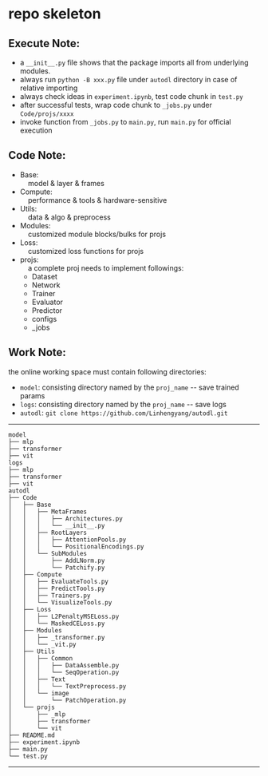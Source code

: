 # repo skeleton  
## Execute Note:  
* a `__init__.py` file shows that the package imports all from underlying modules.  
* always run `python -B xxx.py` file under `autodl` directory in case of relative importing  
* always check ideas in `experiment.ipynb`, test code chunk in `test.py`
* after successful tests, wrap code chunk to `_jobs.py` under `Code/projs/xxxx`
* invoke function from `_jobs.py` to `main.py`, run `main.py` for official execution

## Code Note:
* Base:  
&nbsp;&nbsp;&nbsp;&nbsp;model & layer & frames
* Compute:  
&nbsp;&nbsp;&nbsp;&nbsp;performance & tools & hardware-sensitive  
* Utils:  
&nbsp;&nbsp;&nbsp;&nbsp;data & algo & preprocess  
* Modules:  
&nbsp;&nbsp;&nbsp;&nbsp;customized module blocks/bulks for projs
* Loss:  
&nbsp;&nbsp;&nbsp;&nbsp;customized loss functions for projs
* projs:  
&nbsp;&nbsp;&nbsp;&nbsp;a complete proj needs to implement followings:
    * Dataset
    * Network
    * Trainer
    * Evaluator
    * Predictor
    * configs
    * _jobs

## Work Note:

the online working space must contain following directories:  
* `model`: consisting directory named by the `proj_name` -- save trained params
* `logs`: consisting directory named by the `proj_name`  -- save logs
* `autodl`: `git clone https://github.com/Linhengyang/autodl.git`
---
    model
    ├── mlp
    ├── transformer
    ├── vit
    logs
    ├── mlp
    ├── transformer
    ├── vit
    autodl
    ├── Code
    │   ├── Base
    │   │   ├── MetaFrames
    │   │   │   ├── Architectures.py
    │   │   │   └── __init__.py
    │   │   ├── RootLayers
    │   │   │   ├── AttentionPools.py
    │   │   │   └── PositionalEncodings.py
    │   │   └── SubModules
    │   │       ├── AddLNorm.py
    │   │       └── Patchify.py
    │   ├── Compute
    │   │   ├── EvaluateTools.py
    │   │   ├── PredictTools.py
    │   │   ├── Trainers.py
    │   │   └── VisualizeTools.py
    │   ├── Loss
    │   │   ├── L2PenaltyMSELoss.py
    │   │   └── MaskedCELoss.py
    │   ├── Modules
    │   │   ├── _transformer.py
    │   │   └── _vit.py
    │   ├── Utils
    │   │   ├── Common
    │   │   │   ├── DataAssemble.py
    │   │   │   └── SeqOperation.py
    │   │   ├── Text
    │   │   │   └── TextPreprocess.py
    │   │   └── image
    │   │       └── PatchOperation.py
    │   └── projs
    │       ├── _mlp
    │       ├── transformer
    │       └── vit
    ├── README.md
    ├── experiment.ipynb
    ├── main.py
    └── test.py
---